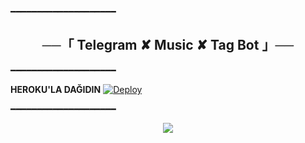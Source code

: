 ━━━━━━━━━━━━━━━━━━━━

<h2 align="center">
    ──「 Telegram ✘ Music ✘ Tag Bot 」──
</h2>

━━━━━━━━━━━━━━━━━━━━

<b> HEROKU'LA DAĞIDIN</b>
[![Deploy](https://www.herokucdn.com/deploy/button.svg)](https://heroku.com/deploy?template=https://github.com/RaviBey/MusicTagBot.git)

━━━━━━━━━━━━━━━━━━━━

<p align="center">
  <img src="https://graph.org/file/35444b7d40fff28719e62.jpg">
</p>
